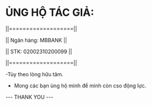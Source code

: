 # ỦNG HỘ TÁC GIẢ:
||===================||                                                                                                                                                                                           

||   Ngân hàng: MBBANK   ||

||   STK: 02002310200099   ||

||===================||

-Tùy theo lòng hữu tâm.
- Mong các bạn ủng hộ mình để mình còn cso động lực.

--- THANK YOU ---
